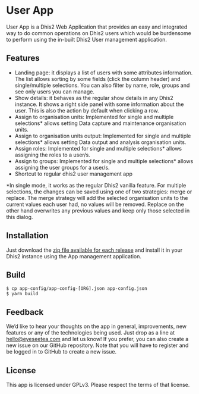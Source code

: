 # User App

User App is a Dhis2 Web Application that provides an easy and integrated way to do common operations on Dhis2 users which would be burdensome to perform using the in-built Dhis2 User management application.

## Features

- Landing page: it displays a list of users with some attributes information. The list allows sorting by some fields (click the column header) and single/multiple selections. You can also filter by name, role, groups and see only users you can manage.
- Show details:  it behaves as the regular show details in any Dhis2 instance. It shows a right side panel with some information about the user. This is also the action by default when clicking a row.
- Assign to organisation units: Implemented for single and multiple selections* allows setting Data capture and maintenance organisation units.
- Assign to organisation units output: Implemented for single and multiple selections* allows setting Data output and analysis organisation units.
- Assign roles: Implemented for single and multiple selections* allows assigning the roles to a user/s.
- Assign to groups: Implemented for single and multiple selections* allows assigning the user groups for a user/s.
- Shortcut to regular dhis2 user management app

\*In single mode, it works as the regular Dhis2 vanilla feature. For multiple selections, the changes can be saved using one of two strategies: merge or replace. The merge strategy will add the selected organisation units to the current values each user had, no values will be removed. Replace on the other hand overwrites any previous values and keep only those selected in this dialog.

## Installation

Just download the [zip file available for each release](https://github.com/EyeSeeTea/user-app/releases) and install it in your Dhis2 instance using the App management application.

## Build

```
$ cp app-config/app-config-[ORG].json app-config.json
$ yarn build
```

## Feedback

We’d like to hear your thoughts on the app in general, improvements, new features or any of the technologies being used. Just drop as a line at hello@eyeseetea.com and let us know! If you prefer, you can also create a new issue on our GitHub repository. Note that you will have to register and be logged in to GitHub to create a new issue.

## License

This app is licensed under GPLv3. Please respect the terms of that license.
